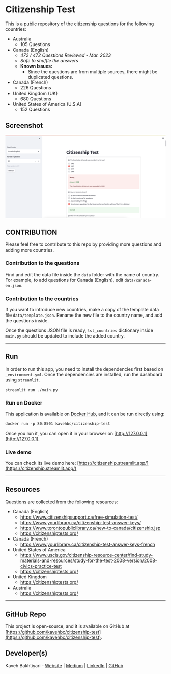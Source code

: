 # Citizenship Test

This is a public repository of the citizenship questions for the following countries:

- Australia
  - 105 Questions
- Canada (English)
  - *472 / 472 Questions Reviewed - Mar. 2023*
  - *Safe to shuffle the answers*
  - **Known Issues:**
    - Since the questions are from multiple sources, there might be duplicated questions.
- Canada (French)
  - 226 Questions
- United Kingdom (UK)
  - 680 Questions
- United States of America (U.S.A)
  - 152 Questions

## Screenshot

![App Screenshot - Canada (English)](screenshots/v1.0.0.canada-en.png)

## CONTRIBUTION

Please feel free to contribute to this repo by providing more questions and adding more countries.

### Contribution to the questions
Find and edit the data file inside the `data` folder with the name of country.
For example, to add questions for Canada (English), edit `data/canada-en.json`.

### Contribution to the countries
If you want to introduce new countries, make a copy of the template data file `data/template.json`.
Rename the new file to the country name, and add the questions inside.

Once the questions JSON file is ready, `lst_countries` dictionary inside `main.py` should be updated to include the added country.
___

## Run
In order to run this app, you need to install the dependencies first based on `_environment.yml`.
Once the dependencies are installed, run the dashboard using `streamlit`.

    streamlit run ./main.py

### Run on Docker
This application is available on [Docker Hub](https://hub.docker.com/r/kavehbc/citizenship-test), and it can be run directly using:

    docker run -p 80:8501 kavehbc/citizenship-test

Once you run it, you can open it in your browser on [http://127.0.0.1](http://127.0.0.1).

### Live demo
You can check its live demo here:
[https://citizenship.streamlit.app/](https://citizenship.streamlit.app/)

___
## Resources

Questions are collected from the following resources:

- Canada (English)
  - https://www.citizenshipsupport.ca/free-simulation-test/
  - https://www.yourlibrary.ca/citizenship-test-answer-keys/
  - https://www.torontopubliclibrary.ca/new-to-canada/citizenship.jsp
  - https://citizenshiptests.org/
- Canada (French)
  - https://www.yourlibrary.ca/citizenship-test-answer-keys-french
- United States of America
  - https://www.uscis.gov/citizenship-resource-center/find-study-materials-and-resources/study-for-the-test-2008-version/2008-civics-practice-test
  - https://citizenshiptests.org/
- United Kingdom
  - https://citizenshiptests.org/
- Australia
  - https://citizenshiptests.org/

___
## GitHub Repo
This project is open-source, and it is available on GitHub at [https://github.com/kavehbc/citizenship-test](https://github.com/kavehbc/citizenship-test).

## Developer(s)
Kaveh Bakhtiyari - [Website](http://bakhtiyari.com) | [Medium](https://medium.com/@bakhtiyari)
  | [LinkedIn](https://www.linkedin.com/in/bakhtiyari) | [GitHub](https://github.com/kavehbc)
